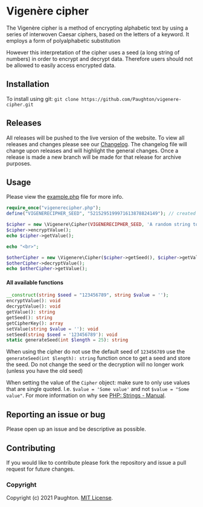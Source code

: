 # Vigenère cipher
The Vigenère cipher is a method of encrypting alphabetic text by using a series of interwoven Caesar ciphers, based on the letters of a keyword. It employs a form of polyalphabetic substitution

However this interpretation of the cipher uses a seed (a long string of numbers) in order to encrypt and decrypt data. Therefore users should not be allowed to easily access encrypted data.

## Installation
To install using git: `git clone https://github.com/Paughton/vigenere-cipher.git`

## Releases
All releases will be pushed to the live version of the website. To view all releases and changes please see our [Changelog](https://github.com/Paughton/vigenere-cipher/blob/master/CHANGELOG.md). The changelog file will change upon releases and will highlight the general changes. Once a release is made a new branch will be made for that release for archive purposes.

## Usage
Please view the [example.php](https://github.com/Paughton/vigenere-cipher/blob/master/example.php) file for more info.
```PHP
require_once("vigenerecipher.php");
define("VIGENERECIPHER_SEED", "5215295199971613878824149"); // created using \Vigenere\Cipher::generateSeed(25);

$cipher = new \Vigenere\Cipher(VIGENERECIPHER_SEED, 'A random string to encrypt/decrypt!');
$cipher->encryptValue();
echo $cipher->getValue();

echo "<br>";

$otherCipher = new \Vigenere\Cipher($cipher->getSeed(), $cipher->getValue());
$otherCipher->decryptValue();
echo $otherCipher->getValue();
```

#### All available functions
```PHP
__construct(string $seed = "123456789", string $value = '');
encryptValue(): void
decryptValue(): void
getValue(): string
getSeed(): string
getCipherKey(): array
setValue(string $value = ''): void
setSeed(string $seed = '123456789'): void
static generateSeed(int $length = 25): string
```

When using the cipher do not use the default seed of `123456789` use the `generateSeed(int $length): string` function once to get a seed and store the seed. Do not change the seed or the decryption will no longer work (unless you have the old seed)

When setting the value of the `Cipher` object: make sure to only use values that are single quoted. I.e. `$value = 'Some value'` and not `$value = "Some value"`. For more information on why see [PHP: Strings - Manual](https://www.php.net/manual/en/language.types.string.php#language.types.string.syntax.single).

## Reporting an issue or bug
Please open up an issue and be descriptive as possible.

## Contributing
If you would like to contribute please fork the repository and issue a pull request for future changes.

### Copyright
Copyright (c) 2021 Paughton. [MIT License](https://github.com/Paughton/vigenere-cipher/blob/master/LICENSE).